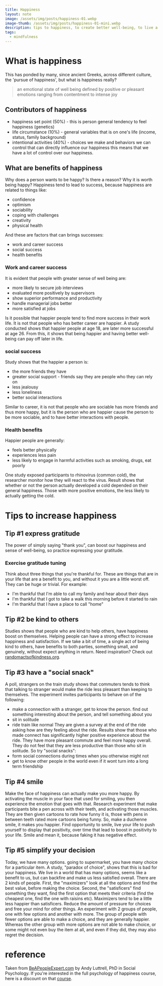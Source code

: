 ```yaml
---
title: Happiness
layout: note
image: /assets/img/posts/happiness-01.webp
image-thumb: /assets/img/posts/happiness-01-mini.webp
description: tips to happiness, to create better well-being, to live a more fulfilling life
tags:
  - mindfulness
---
```


# What is happiness
This has ponded by many, since ancient Greeks, across different culture, the 'pursue of happiness', but what is happiness really?
> an emotional state of well being defined by positive or pleasant emotions ranging from contentment to intense joy

## Contributors of happiness
- happiness set point (50%) - this is person general tendency to feel happiness (genetics)
- life circumstance (10%) - general variables that is on one's life (income, status, family background)
- intentional activities (40%) - choices we make and behaviors we can control that can directly influence our happiness
this means that we have a lot of control over our happiness.

## What are benefits of happiness
Why does a person wants to be happy? Is there a reason? Why it is worth being happy?
Happiness tend to lead to success, because happiness are related to things like:
- confidence
- optimism
- sociability
- coping with challenges
- creativity
- physical health

And these are factors that can brings successes:
- work and career success
- social success
- health benefits

### Work and career success
It is evident that people with greater sense of well being are:
- more likely to secure job interviews
- evaluated more positively by supervisors
- show superior performance and productivity
- handle managerial jobs better
- more satisfied at jobs

Is it possible that happier people tend to find more success in their work life. It is not that people who has better career are happier. A study conducted shows that happier people at age 18, are later more successful at age 26. From this, it shows that being happier and having better well-being can pay off later in life.

### social success
Study shows that the happier a person is:
- the more friends they have
- greater social support - friends say they are people who they can rely on
- less jealousy
- less loneliness
- better social interactions

Similar to career, it is not that people who are sociable has more friends and thus more happy, but it is the person who are happier cause the person to be more sociable, and to have better interactions with people.

### Health benefits
Happier people are generally:
- feels better physically
- experiences less pain
- less likely to engage in harmful activities such as smoking, drugs, eat poorly

One study exposed participants to rhinovirus (common cold), the researcher monitor how they will react to the virus. Result shows that whether or not the person actually developed a cold depended on their general happiness. Those with more positive emotions, the less likely to actually getting the cold.

# Tips to increase happiness

## Tip #1 express gratitude
The power of simply saying "thank you", can boost our happiness and sense of well-being, so practice expressing your gratitude.

### Exercise gratitude tuning
Think about three things that you're thankful for. These are things that are in your life that are a benefit to you, and without it you are a little worst off. They can be huge or trivial. For example:
- I'm thankful that I'm able to call my family and hear about their days
- I'm thankful that I got to take a walk this morning before it started to rain
- I'm thankful that I have a place to call "home"

## Tip #2 be kind to others
Studies shows that people who are kind to help others, have happiness boost on themselves. Helping people can have a strong effect to increase happiness and satisfaction. If we take a bit of time, a single act of being kind to others, have benefits to both parties, something small, and genuinely, without expect anything in return. Need inspiration? Check out [randomactsofkindness.org](http://randomactsofkindness.org).

## Tip #3 have a "social snack"
A poll, strangers on the train study shows that commuters tends to think that talking to stranger would make the ride less pleasant than keeping to themselves. The experiment invites participants to behave on of the following:
- make a connection with a stranger, get to know the person. find out something interesting about the person, and tell something about you
- sit in solitude
- ride train like normal
They are given a survey at the end of the ride asking how are they feeling about the ride. Results show that those who made connect has significantly higher positive experience about the ride. They have more pleasant commute and feel more happy overall. They do not feel that they are less productive than those who sit in solitude.
So try "social snacks":
- form social connections during times when you otherwise might not
- get to know other people in the world even if it wont turn into a long term friendship

## Tip #4 smile
Make the face of happiness can actually make you more happy. By activating the muscle in your face that used for smiling, you then experience the emotion that goes with that. Research experiment that make participants bite a pen across with their teeth, and activating those muscles. They are then given cartoons to rate how funny it is, those with pens in between teeth rated more cartoons being funny.
So, make a duchenne smile, it makes you happier. Find opportunity to smile, live your life to push yourself to display that positivity, over time that lead to boost in positivity to your life. Smile and mean it, because faking it has negative effect.

## Tip #5 simplify your decision
Today, we have many options. going to supermarket, you have many choice for a particular item. A study, "paradox of choice", shows that this is bad for your happiness. We live in a world that has many options, seems like a benefit to us, but can backfire and make us less satisfied overall.
There are 2 kinds of people. First, the "maximizers" look at all the options and find the best value, before making the choice. Second, the "satisficers" find something they want, find the first option that meets their criteria (find the cheapest one, find the one with raisins etc). Maximizers tend to be a little less happier than satisficers. Reduce the amount of pressure for choices and free your mind for other things.
An experiment with 2 groups of people, one with few options and another with more. The group of people with fewer options are able to make a choice, and they are generally happier. Whereas the other group with more options are not able to make choice, or some might not even buy the item at all, and even if they did, they may also regret the decision.

# reference
Taken from [BeAPeopleExpert.com](beapeopleexpert.com) by Andy Luttrell, PhD in Social Psychology.
If you're interested in the full psychology of happiness course, here is a discount on that [course](https://www.udemy.com/happier-positive-psychology-happiness/?couponCode=freehappy10).
